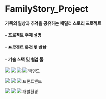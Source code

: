 # FamilyStory_Project
#### 가족의 일상과 추억을 공유하는 패밀리 스토리 프로젝트
#### - 프로젝트 주제 설명


#### - 프로젝트 목적 및 방향


#### - 기술 스택 및 협업 툴

백엔드
<img src="https://img.shields.io/badge/SpringBoot-6DB33F?style=flat-square&logo=Spring Boot&logoColor=white" align="left"/>
<img src="https://img.shields.io/badge/Java-007396?style=flat-square&logo=Java&logoColor=white" align="left"/>
<img src="https://img.shields.io/static/v1?label=DB&message=H2 Database&color=336699" align="left"/>
<img src="https://img.shields.io/badge/Gradle-02303A?style=flat-square&logo=Gradle&logoColor=white" align="left"/>
<br>

프론트엔드
<img src="https://img.shields.io/badge/HTML5-E34F26?style=flat-square&logo=HTML5&logoColor=white" align="left"/>
<img src="https://img.shields.io/badge/jQuery-0769AD?style=flat-square&logo=jQuery&logoColor=white" align="left"/>
<img src="https://img.shields.io/badge/JavaScript-F7DF1E?style=flat-square&logo=JavaScript&logoColor=white" align="left"/>
<br>

개발환경
<img src="https://img.shields.io/badge/Intellij IDEA-000000?style=flat-square&logo=Intellij IDEA&logoColor=white" align="left"/>
<img src="https://img.shields.io/badge/GitHub-181717?style=flat-square&logo=GitHub&logoColor=white" align="left"/>
<img src="https://img.shields.io/badge/Figma-F24E1E?style=flat-square&logo=Figma&logoColor=white" align="left"/>
<br>
